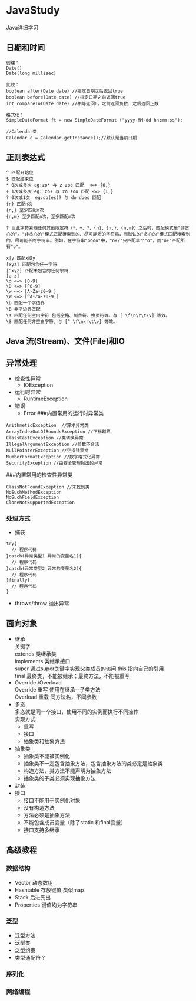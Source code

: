 # JavaStudy
Java详细学习
## 日期和时间
```
创建：
Date()
Date(long millisec)

比较：
boolean after(Date date) //指定日期之后返回true
boolean before(Date date) //指定日期之前返回true
int compareTo(Date date) //相等返回0，之前返回负数，之后返回正数

格式化：
SimpleDateFormat ft = new SimpleDateFormat ("yyyy-MM-dd hh:mm:ss");

//Calendar类
Calendar c = Calendar.getInstance();//默认是当前日期

```
## 正则表达式
```
^ 匹配开始位
$ 匹配结束位
* 0次或多次 eg:zo* 与 z zoo 匹配  <=> {0,}
+ 1次或多次 eg: zo+ 与 zo zoo 匹配 <=> {1,}
? 0次或1次  eg:do(es)? 与 do does 匹配
{n} 匹配n次
{n,} 至少匹配n次
{n,m} 至少匹配n次，至多匹配m次

? 当此字符紧随任何其他限定符（*、+、?、{n}、{n,}、{n,m}）之后时，匹配模式是"非贪心的"。"非贪心的"模式匹配搜索到的、尽可能短的字符串，而默认的"贪心的"模式匹配搜索到的、尽可能长的字符串。例如，在字符串"oooo"中，"o+?"只匹配单个"o"，而"o+"匹配所有"o"。

x|y 匹配x或y
[xyz] 匹配包含任一字符
[^xyz] 匹配未包含的任何字符
[a-z]
\d <=> [0-9]
\D <=> [^0-9]
\w <=> [A-Za-z0-9_]
\W <=> [^A-Za-z0-9_]
\b 匹配一个字边界
\B 非字边界匹配
\s 匹配任何空白字符 包括空格、制表符、换页符等。与 [ \f\n\r\t\v] 等效。
\S 匹配任何非空白字符。与 [^ \f\n\r\t\v] 等效。
```
## Java 流(Stream)、文件(File)和IO
## 异常处理
* 检查性异常
  * IOException
* 运行时异常
  * RuntimeException
* 错误
  * Error
###内置常用的运行时异常类
```
ArithmeticException  //算术异常类
ArrayIndexOutOfBoundsException //下标越界
ClassCastException //类转换异常
IllegalArgumentException //参数不合法
NullPointerException //空指针异常
NumberFormatException //数字格式化异常
SecurityException //由安全管理抛出的异常
```
###内置常用的检查性异常类
```
ClassNotFoundException //未找到类
NoSuchMethodException
NoSuchFieldException
CloneNotSupportedException
```
### 处理方式
* 捕获
```
try{
  // 程序代码
}catch(异常类型1 异常的变量名1){
  // 程序代码
}catch(异常类型2 异常的变量名2){
  // 程序代码
}finally{
  // 程序代码
}
```
* throws/throw 抛出异常

## 面向对象
* 继承  
关键字  
extends 类继承类  
implements 类继承接口  
super 通过super关键字实现父类成员的访问
this 指向自己的引用  
final 最终类，不能被继承；最终方法，不能被重写  
* Override /Overload  
Override 重写 使用在继承--子类方法  
Overload 重载 同方法名，不同参数
* 多态  
多态就是同一个接口，使用不同的实例而执行不同操作  
实现方式  
  * 重写
  * 接口
  * 抽象类和抽象方法  
* 抽象类
  * 抽象类不能被实例化
  * 抽象类不一定包含抽象方法，包含抽象方法的类必定是抽象类
  * 构造方法，类方法不能声明为抽象方法
  * 抽象类的子类必须实现抽象方法
* 封装
* 接口
  * 接口不能用于实例化对象
  * 没有构造方法
  * 方法必须是抽象方法
  * 不能包含成员变量（除了static 和final变量）
  * 接口支持多继承
## 高级教程
### 数据结构
 * Vector 动态数组
 * Hashtable 存放键值,类似map
 * Stack 后进先出
 * Properties 键值均为字符串  
### 泛型
 * 泛型方法
 * 泛型类
 * 泛型约束
 * 类型通配符 ?
### 序列化
### 网络编程

